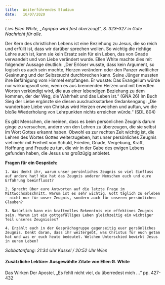 ```yaml
---
title:  Weiterführendes Studium
date:   10/07/2020
---
```


_Lies Ellen White, „Agrippa wird fast überzeugt“, S. 323–327 in Gute Nachricht für alle._

Der Kern des christlichen Lebens ist eine Beziehung zu Jesus, die so reich und erfüllt ist, dass wir darüber sprechen wollen. So wichtig die richtige Lehre auch ist, kann sie kein Ersatz sein für ein Leben, das von Gnade verwandelt und von Liebe verändert wurde. Ellen White machte dies mit folgender Aussage deutlich: „Der Erlöser wusste, dass kein Argument, so logisch es auch sein mochte, Herzen verändern oder den Panzer weltlicher Gesinnung und der Selbstsucht durchbrechen kann. Seine Jünger mussten ihre Befähigung vom Himmel empfangen. Er wusste: Das Evangelium würde nur wirkungsvoll sein, wenn es aus brennenden Herzen und mit beredten Worten verkündigt wird, die aus einer lebendigen Beziehung zu dem kommen, der der Weg, die Wahrheit und das Leben ist.“ (GNA 26) Im Buch Sieg der Liebe ergänzte sie diesen ausdrucksstarken Gedankengang: „Die wunderbare Liebe von Christus wird Herzen erweichen und auftun, wo die bloße Wiederholung von Lehrpunkten nichts erreichen würde.“ (SDL 804)

Es gibt Menschen, die meinen, dass es beim persönlichen Zeugnis darum ginge zu versuchen, andere von den Lehren zu überzeugen, die sie selbst im Wort Gottes erkannt haben. Obwohl es zur rechten Zeit wichtig ist, die Lehren des Wortes Gottes weiterzugeben, hat unser persönliches Zeugnis viel mehr mit Freiheit von Schuld, Frieden, Gnade, Vergebung, Kraft, Hoffnung und Freude zu tun, die wir in der Gabe des ewigen Lebens gefunden haben, die Jesus uns großzügig anbietet.

**Fragen für ein Gespräch:**

`1. Was denkt ihr, warum unser persönliches Zeugnis so viel Einfluss auf andere hat? Wie hat das Zeugnis anderer Menschen euch und eure Erfahrung beeinflusst?`

`2. Sprecht über eure Antworten auf die letzte Frage im Mittwochsabschnitt. Warum ist es sehr wichtig, Gott täglich zu erleben – nicht nur für unser Zeugnis, sondern auch für unseren persönlichen Glauben?`

`3. Natürlich kann ein kraftvolles Bekenntnis ein effektives Zeugnis sein. Warum ist ein gottgefälliges Leben gleichzeitig ein wichtiger Teil unseres Zeugnisses?`

`4. Erzählt euch in der Gesprächsgruppe gegenseitig euer persönliches Zeugnis. Denkt daran, dass ihr weitergebt, was Christus für euch getan hat und was er euch heute bedeutet. Welchen Unterschied bewirkt Jesus in eurem Leben?`

_Sabbatanfang: 21:34 Uhr Kassel / 20:52 Uhr Wien_

#### Zusätzliche Lektüre: Ausgewählte Zitate von Ellen G. White

Das Wirken Der Apostel, „Es fehlt nicht viel, du überredest mich ...“ pp. 427-432